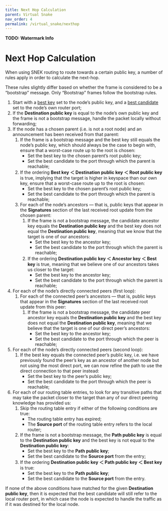 ```yaml
---
title: Next Hop Calculation
parent: Virtual Snake
nav_order: 4
permalink: /virtual_snake/nexthop
---
```


**TODO: Watermark Info**

# Next Hop Calculation

When using SNEK routing to route towards a certain public key, a number of rules apply in order to calculate the next-hop.

These rules slightly differ based on whether the frame is considered to be a “bootstrap” message. Only “Bootstrap” frames follow the bootstrap rules.

1. Start with a <span style="text-decoration:underline;">best key</span> set to the node’s public key, and a <span style="text-decoration:underline;">best candidate</span> set to the node’s own router port;
2. If the **Destination public key** is equal to the node’s own public key and the frame is not a bootstrap message, handle the packet locally without forwarding;
3. If the node has a chosen parent (i.e. is not a root node) and an announcement has been received from that parent:
    1. If the frame is a bootstrap message and the best key still equals the node’s public key, which should always be the case to begin with, ensure that a worst-case route up to the root is chosen:
        - Set the best key to the chosen parent’s root public key;
        - Set the best candidate to the port through which the parent is reachable;
    2. If the ordering **Best key ＜ Destination public key ＜ Root public key** is true, implying that the target is higher in keyspace than our own key, ensure that a worst-case route up to the root is chosen:
        - Set the best key to the chosen parent’s root public key;
        - Set the best candidate to the port through which the parent is reachable;
    3. For each of the node’s ancestors — that is, public keys that appear in the **Signatures** section of the last received root update from the chosen parent:
        1. If the frame is not a bootstrap message, the candidate ancestor key equals the **Destination public key** and the best key does not equal the **Destination public key**, meaning that we know that the target is one of our ancestors:
            - Set the best key to the ancestor key;
            - Set the best candidate to the port through which the parent is reachable;
        2. If the ordering **Destination public key ＜ Ancestor key ＜ Best key** is true, meaning that we believe one of our ancestors takes us closer to the target:
            - Set the best key to the ancestor key;
            - Set the best candidate to the port through which the parent is reachable;
4. For each of the node’s directly connected peers (first loop):
    1. For each of the connected peer’s ancestors — that is, public keys that appear in the **Signatures** section of the last received root update from this peer:
        1. If the frame is not a bootstrap message, the candidate peer ancestor key equals the **Destination public key** and the best key does not equal the **Destination public key**, meaning that we believe that the target is one of our direct peer’s ancestors:
            - Set the best key to the ancestor key;
            - Set the best candidate to the port through which the peer is reachable;
5. For each of the node’s directly connected peers (second loop):
    1. If the best key equals the connected peer’s public key, i.e. we have previously found the peer’s key as an ancestor of another node but not using the most direct port, we can now refine the path to use the direct connection to that peer instead:
        - Set the best key to the peer’s public key;
        - Set the best candidate to the port through which the peer is reachable;
6. For each of our routing table entries, to look for any transitive paths that may take the packet closer to the target than any of our direct peering knowledge has provided us:
    1. Skip the routing table entry if either of the following conditions are true:
        - The routing table entry has expired;
        - The **Source port** of the routing table entry refers to the local router;
    2. If the frame is not a bootstrap message, the **Path public key** is equal to the **Destination public key** and the best key is not equal to the **Destination public key**:
        - Set the best key to the **Path public key**;
        - Set the best candidate to the **Source port** from the entry;
    3. If the ordering **Destination public key ＜ Path public key ＜ Best key** is true:
        - Set the best key to the **Path public key**;
        - Set the best candidate to the **Source port** from the entry.

If none of the above conditions have matched for the given **Destination public key**, then it is expected that the best candidate will still refer to the local router port, in which case the node is expected to handle the traffic as if it was destined for the local node.
